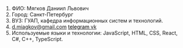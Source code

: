 1. ФИО: Мягков Даниил Львович
2. Город: Санкт-Петербург
3. ВУЗ: ГУАП, кафедра информационных систем и технологий.
4. <a href='d.miagkov@gmail.com'>d.miagkov@gmail.com</a> <a style='color:black' href="https://t.me/daniil_miagkov">telegram
</a> <a href="https://vk.com/daniil_miagkov">vk</a>
6. Используемые языки и технологии: JavaScript, HTML, CSS, React, C#, C++, TypeScript. 

